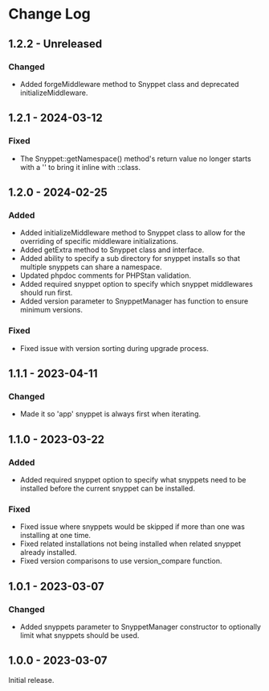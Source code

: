 # Change Log

## 1.2.2 - Unreleased

### Changed

- Added forgeMiddleware method to Snyppet class and deprecated initializeMiddleware.

## 1.2.1 - 2024-03-12

### Fixed

- The Snyppet::getNamespace() method's return value no longer starts with a '\' to bring it inline with ::class.

## 1.2.0 - 2024-02-25

### Added

- Added initializeMiddleware method to Snyppet class to allow for the overriding of specific middleware initializations.
- Added getExtra method to Snyppet class and interface.
- Added ability to specify a sub directory for snyppet installs so that multiple snyppets can share a namespace.
- Updated phpdoc comments for PHPStan validation.
- Added required snyppet option to specify which snyppet middlewares should run first.
- Added version parameter to SnyppetManager has function to ensure minimum versions.

### Fixed
- Fixed issue with version sorting during upgrade process.

## 1.1.1 - 2023-04-11

### Changed

- Made it so 'app' snyppet is always first when iterating.

## 1.1.0 - 2023-03-22

### Added

- Added required snyppet option to specify what snyppets need to be installed before the current snyppet can be installed.

### Fixed

- Fixed issue where snyppets would be skipped if more than one was installing at one time.
- Fixed related installations not being installed when related snyppet already installed.
- Fixed version comparisons to use version\_compare function.

## 1.0.1 - 2023-03-07

### Changed

- Added snyppets parameter to SnyppetManager constructor to optionally limit what snyppets should be used.

## 1.0.0 - 2023-03-07

Initial release.

